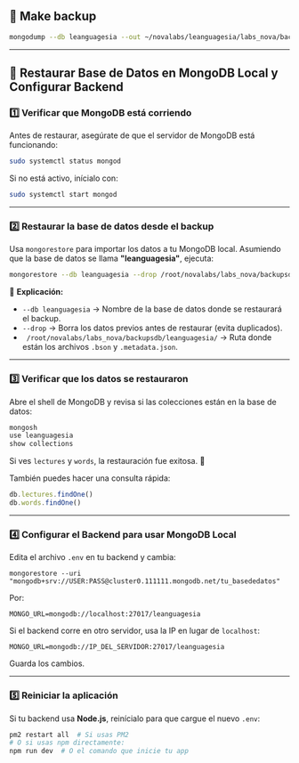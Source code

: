 ## 🚀 Make backup

```bash
mongodump --db leanguagesia --out ~/novalabs/leanguagesia/labs_nova/backupsdb/leanguagesia/
```

___

## 🚀 Restaurar Base de Datos en MongoDB Local y Configurar Backend

### **1️⃣ Verificar que MongoDB está corriendo**
Antes de restaurar, asegúrate de que el servidor de MongoDB está funcionando:

```bash
sudo systemctl status mongod
```

Si no está activo, inícialo con:

```bash
sudo systemctl start mongod
```

---

### **2️⃣ Restaurar la base de datos desde el backup**
Usa `mongorestore` para importar los datos a tu MongoDB local. Asumiendo que la base de datos se llama **"leanguagesia"**, ejecuta:

```bash
mongorestore --db leanguagesia --drop /root/novalabs/labs_nova/backupsdb/leanguagesia/
```

📌 **Explicación:**  
- `--db leanguagesia` → Nombre de la base de datos donde se restaurará el backup.  
- `--drop` → Borra los datos previos antes de restaurar (evita duplicados).  
- ` /root/novalabs/labs_nova/backupsdb/leanguagesia/` → Ruta donde están los archivos `.bson` y `.metadata.json`.  

---

### **3️⃣ Verificar que los datos se restauraron**
Abre el shell de MongoDB y revisa si las colecciones están en la base de datos:

```bash
mongosh
use leanguagesia
show collections
```

Si ves `lectures` y `words`, la restauración fue exitosa. 🚀  

También puedes hacer una consulta rápida:

```js
db.lectures.findOne()
db.words.findOne()
```

---

### **4️⃣ Configurar el Backend para usar MongoDB Local**

Edita el archivo `.env` en tu backend y cambia:

```env
mongorestore --uri "mongodb+srv://USER:PASS@cluster0.111111.mongodb.net/tu_basededatos"
```

Por:

```env
MONGO_URL=mongodb://localhost:27017/leanguagesia
```

Si el backend corre en otro servidor, usa la IP en lugar de `localhost`:

```env
MONGO_URL=mongodb://IP_DEL_SERVIDOR:27017/leanguagesia
```

Guarda los cambios.

---

### **5️⃣ Reiniciar la aplicación**
Si tu backend usa **Node.js**, reinícialo para que cargue el nuevo `.env`:

```bash
pm2 restart all  # Si usas PM2
# O si usas npm directamente:
npm run dev  # O el comando que inicie tu app
```

